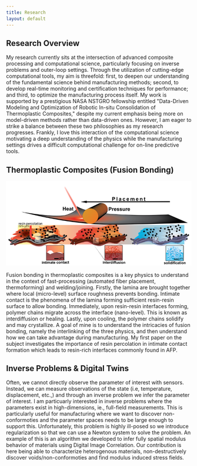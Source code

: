 ```yaml
---
title: Research 
layout: default
---
```


## Research Overview
My research currently sits at the intersection of advanced composite processing and computational science, particularly focusing on inverse problems and outer-loop settings. Through the utilization of cutting-edge computational tools, my aim is threefold: first, to deepen our understanding of the fundamental science behind manufacturing methods; second, to develop real-time monitoring and certification techniques for performance; and third, to optimize the manufacturing process itself. My work is supported by a prestigious NASA NSTGRO fellowship entitled "Data-Driven Modeling and Optimization of Robotic In-situ Consolidation of Thermoplastic Composites," despite my current emphasis being more on model-driven methods rather than data-driven ones. However, I am eager to strike a balance between these two philosophies as my research progresses. Frankly, I love this interaction of the computational science motivating a deep understanding of the physics while the manufacturing settings drives a difficult computational challenge for on-line predictive tools. 

## Thermoplastic Composites (Fusion Bonding)

<img src="images/fiber infiltration v7.1.png" />


Fusion bonding in thermoplastic composites is a key physics to understand in the context of fast-processing (automated fiber placement, thermoforming) and welding/joining. Firstly, the lamina are brought together where local (micro-level) surface roughness prevents bonding. Intimate contact is the phenomena of the lamina forming sufficient resin-resin surface to allow bonding. Immediately, upon resin-resin interfaces forming, polymer chains migrate across the interface (nano-level). This is known as interdiffusion or healing. Lastly, upon cooling, the polymer chains solidify and may crystallize. A goal of mine is to understand the intricacies of fusion bonding, namely the interlinking of the three physics, and then understand how we can take advantage during manufacturing. My first paper on the subject investigates the importance of resin percolation in intimate contact formation which leads to resin-rich interfaces commonly found in AFP. 

## Inverse Problems & Digital Twins 

Often, we cannot directly observe the parameter of interest with sensors. Instead, we can measure observations of the state (i.e, temperature, displacement, etc.,) and through an inverse problem we infer the parameter of interest. I am particuarly interested in inverse problems where the parameters exist in high-dimensions, ie., full-field measurements. This is particularly useful for manufacturing where we want to discover non-conformoties and the parameter spaces needs to be large enough to support this. Unfortunately, this problem is highly ill-posed so we introduce regularization so that we can use a Newton system to solve the problem. An example of this is an algorithm we developed to infer fully spatial modulus behavior of materials using Digital Image Correlation. Our contribution is here being able to characterize heterogenous materials, non-destructively discover voids/non-conformoties and find modulus induced stress fields. 





